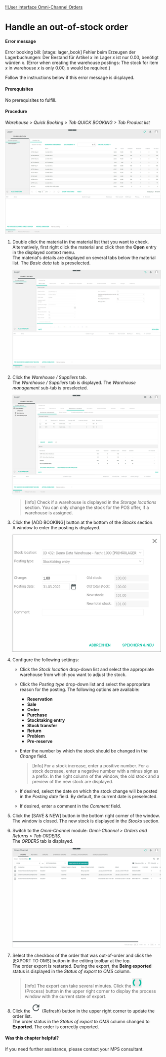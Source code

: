 [!!User interface Omni-Channel Orders](../../Channels/UserInterface/05a_Orders.md)

[comment]: <> (add link to Warehouse module if available)

# Handle an out-of-stock order

#### Error message

Error booking bill: [stage: lager_book] Fehler beim Erzeugen der Lagerbuchungen: Der Bestand für Artikel *x* im Lager *x* ist nur 0.00, benötigt würden *x*. (Error when creating the warehouse postings: The stock for item *x* in warehouse *x* is only 0.00, *x* would be required.)

Follow the instructions below if this error message is displayed.

#### Prerequisites

No prerequisites to fulfill.

#### Procedure

*Warehouse > Quick Booking > Tab QUICK BOOKING > Tab Product list*

![Product list](../../Assets/Screenshots/RetailSuiteWarehousing/QuickBooking/ProductList.png "[Product list]")

1.  Double click the material in the material list that you want to check. Alternatively, first right click the material and click then the **Open** entry in the displayed context menu.    
    The material's details are displayed on several tabs below the material list. The *Basic data* tab is preselected.

    ![Basic data](../../Assets/Screenshots/RetailSuiteWarehousing/QuickBooking/BasicData/BasicData.png "[Basic data]")

2. Click the *Warehouse / Suppliers* tab.   
    The *Warehouse / Suppliers* tab is displayed. The *Warehouse management* sub-tab is preselected.

    ![Warehouse management](../../Assets/Screenshots/RetailSuiteWarehousing/QuickBooking/WarehouseSuppliers/WarehouseManagement/WarehouseManagement.png "[Warehouse management]")

    > [Info] Check if a warehouse is displayed in the *Storage locations* section. You can only change the stock for the POS offer, if a warehouse is assigned.

3. Click the [ADD BOOKING] button at the bottom of the *Stocks* section.   
    A window to enter the posting is displayed.

    ![Add posting](../../Assets/Screenshots/RetailSuiteWarehousing/QuickBooking/WarehouseSuppliers/WarehouseManagement/AddBooking.png "[Add posting]")

4. Configure the following settings:

    + Click the *Stock location* drop-down list and select the appropriate warehouse from which you want to adjust the stock.

    + Click the *Posting type* drop-down list and select the appropriate reason for the posting. The following options are available:
        - **Reservation**
        - **Sale**
        - **Order**
        - **Purchase**
        - **Stocktaking entry**
        - **Stock transfer**
        - **Return**
        - **Problem**
        - **Pre-reserve**

    + Enter the number by which the stock should be changed in the *Change* field.

        > [Info] For a stock increase, enter a positive number. For a stock decrease, enter a negative number with a minus sign as a prefix. In the right column of the window, the old stock and a preview of the new stock are displayed.  

    + If desired, select the date on which the stock change will be posted in the *Posting date* field. By default, the current date is preselected.

    + If desired, enter a comment in the *Comment* field.

5. Click the [SAVE & NEW] button in the bottom right corner of the window.   
    The window is closed. The new stock is displayed in the *Stocks* section.

6. Switch to the *Omni-Channel* module: *Omni-Channel > Orders and Returns > Tab ORDERS*.    
    The *ORDERS* tab is displayed.

    ![Orders](../../Assets/Screenshots/Channels/OrdersReturns/Orders/Orders.png "[Orders]")

7. Select the checkbox of the order that was out-of-order and click the [EXPORT TO OMS] button in the editing toolbar at the top.     
    The order export is restarted. During the export, the **Being exported** status is displayed in the *Status of export to OMS* column.

    > [Info] The export can take several minutes. Click the ![Process](../../Assets/Icons/Process.png "[Process]") (Process) button in the upper right corner to display the process window with the current state of export.

8. Click the ![Refresh](../../Assets/Icons/Refresh01.png "[Refresh]") (Refresh) button in the upper right corner to update the order list.   
    The order status in the *Status of export to OMS* column changed to **Exported**. The order is correctly exported.


#### Was this chapter helpful?

If you need further assistance, please contact your MPS consultant.
